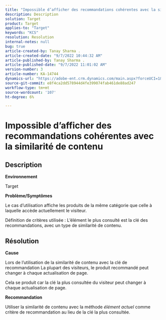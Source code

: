 ```yaml
---
title: "Impossible d’afficher des recommandations cohérentes avec la similarité de contenu"
description: Description
solution: Target
product: Target
applies-to: "Target"
keywords: "KCS"
resolution: Resolution
internal-notes: null
bug: true
article-created-by: Tanay Sharma .
article-created-date: "9/7/2022 10:44:32 AM"
article-published-by: Tanay Sharma .
article-published-date: "9/7/2022 11:01:02 AM"
version-number: 3
article-number: KA-14744
dynamics-url: "https://adobe-ent.crm.dynamics.com/main.aspx?forceUCI=1&pagetype=entityrecord&etn=knowledgearticle&id=d1bc1008-9a2e-ed11-9db1-002248086735"
source-git-commit: e8f4ca2dd578944d4fe399074fab461de88ad247
workflow-type: tm+mt
source-wordcount: '107'
ht-degree: 6%

---
```


# Impossible d’afficher des recommandations cohérentes avec la similarité de contenu

## Description


<b>Environnement</b>

Target



<b>Problème/Symptômes</b>

Le cas d’utilisation affiche les produits de la même catégorie que celle à laquelle accède actuellement le visiteur.

Définition de critères utilisée : L’élément le plus consulté est la clé des recommandations, avec un type de similarité de contenu.


## Résolution


<b>Cause</b>

Lors de l’utilisation de la similarité de contenu avec la clé de recommandation La plupart des visiteurs, le produit recommandé peut changer à chaque actualisation de page.

Cela se produit car la clé la plus consultée du visiteur peut changer à chaque actualisation de page.



<b>Recommandation</b>

Utiliser la similarité de contenu avec la méthode *élément actuel* comme critère de recommandation au lieu de la clé la plus consultée.
